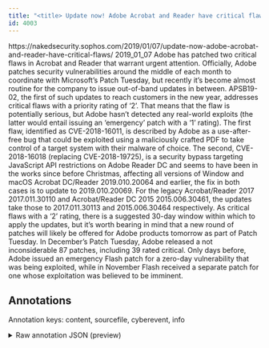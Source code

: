 ```yaml
---
title: "<title> Update now! Adobe Acrobat and Reader have critical flaws  </title>"
id: 4003
---
```


<title> Update now! Adobe Acrobat and Reader have critical flaws  </title>
<source> https://nakedsecurity.sophos.com/2019/01/07/update-now-adobe-acrobat-and-reader-have-critical-flaws/ </source>
<date> 2019_01_07 </date>
<text>
Adobe has patched two critical flaws in Acrobat and Reader that warrant urgent attention.
Officially, Adobe patches security vulnerabilities around the middle of each month to coordinate with Microsoft’s Patch Tuesday, but recently it’s become almost routine for the company to issue out-of-band updates in between.
APSB19-02, the first of such updates to reach customers in the new year, addresses critical flaws with a priority rating of ‘2’.
That means that the flaw is potentially serious, but Adobe hasn’t detected any real-world exploits (the latter would entail issuing an ‘emergency’ patch with a ‘1’ rating).
The first flaw, identified as CVE-2018-16011, is described by Adobe as a use-after-free bug that could be exploited using a maliciously crafted PDF to take control of a target system with their malware of choice.
The second, CVE-2018-16018 (replacing CVE-2018-19725), is a security bypass targeting JavaScript API restrictions on Adobe Reader DC and seems to have been in the works since before Christmas, affecting all versions of Window and macOS Acrobat DC/Reader 2019.010.20064 and earlier, the fix in both cases is to update to 2019.010.20069.
For the legacy Acrobat/Reader 2017 2017.011.30110 and Acrobat/Reader DC 2015 2015.006.30461, the updates take those to 2017.011.30113 and 2015.006.30464 respectively.
As critical flaws with a ‘2’ rating, there is a suggested 30-day window within which to apply the updates, but it’s worth bearing in mind that a new round of patches will likely be offered for Adobe products tomorrow as part of Patch Tuesday.
In December’s Patch Tuesday, Adobe released a not inconsiderable 87 patches, including 39 rated critical.
Only days before, Adobe issued an emergency Flash patch for a zero-day vulnerability that was being exploited, while in November Flash received a separate patch for one whose exploitation was believed to be imminent.
</text>



## Annotations

Annotation keys: content, sourcefile, cyberevent, info

<details>
<summary>Raw annotation JSON (preview)</summary>

```json
{
  "content": "Adobe has patched two critical flaws in Acrobat and Reader that warrant urgent attention. Officially, Adobe patches security vulnerabilities around the middle of each month to coordinate with Microsoft\u2019s Patch Tuesday, but recently it\u2019s become almost routine for the company to issue out-of-band updates in between. APSB19-02, the first of such updates to reach customers in the new year, addresses critical flaws with a priority rating of \u20182\u2019. That means that the flaw is potentially serious, but Adobe hasn\u2019t detected any real-world exploits (the latter would entail issuing an \u2018emergency\u2019 patch with a \u20181\u2019 rating). The first flaw, identified as CVE-2018-16011, is described by Adobe as a use-after-free bug that could be exploited using a maliciously crafted PDF to take control of a target system with their malware of choice. The second, CVE-2018-16018 (replacing CVE-2018-19725), is a security bypass targeting JavaScript API restrictions on Adobe Reader DC and seems to have been in the works since before Christmas, affecting all versions of Window and macOS Acrobat DC/Reader 2019.010.20064 and earlier, the fix in both cases is to update to 2019.010.20069. For the legacy Acrobat/Reader 2017 2017.011.30110 and Acrobat/Reader DC 2015 2015.006.30461, the updates take those to 2017.011.30113 and 2015.006.30464 respectively. As critical flaws with a \u20182\u2019 rating, there is a suggested 30-day window within which to apply the updates, but it\u2019s worth bearing in mind that a new round of patches will likely be offered for Adobe products tomorrow as part of Patch Tuesday. In December\u2019s Patch Tuesday, Adobe released a not inconsiderable 87 patches, including 39 rated critical. Only days before, Adobe issued an emergency Flash patch for a zero-day vulnerability that was being exploited, while in November Flash received a separate patch for one whose exploitation was believed to be imminent.",
  "sourcefile": "4003.txt",
  "cyberevent": {
    "hopper": [
      {
        "index": 0,
        "relation": "Same",
        "events": [
          {
            "index": "E2",
            "type": "Vulnerability-related",
            "realis": "Actual",
            "nugget": {
              "startOffset": 108,
              "index": "T6",
              "endOffset": 115,
              "text": "patches"
            },
            "argument": [
              {
                "index": "T7",
                "text": "security vulnerabilities",
                "endOffset": 140,
                "role": {
                  "type": "Vulnerability"
                },
                "startOffset": 116,
                "type": "Vulnerability"
              },
              {
                "index": "T5",
                "external_reference": {
                  "dbpediaURI": "http://dbpedia.org/resource/Adobe_Systems",
                  "wikidataid": "Q11463"
                },
                "endOffset": 107,
                "role": {
                  "type": "Releaser"
                },
                "text": "Adobe",
                "startOffset": 102,
                "type": "Organization"
              },
              {
                "index": "T11",
                "text": "middle of each month",
                "endOffset": 172,
                "role": {
                  "type": "Time"
                },
                "startOffset": 152,
                "type": "Time"
              }
            ],
            "subtype": "PatchVulnerability"
          },
          {
            "index": "E3",
            "type": "Vulnerability-related",
            "realis": "Actual",
            "nugget": {
              "startOffset": 278,
              "index": "T9",
              "endOffset": 283,
              "text": "issue"
            },
            "argument": [
              {
                "index": "T10",
                "text": "out-of-band updates",
                "endOffset": 
```
</details>
